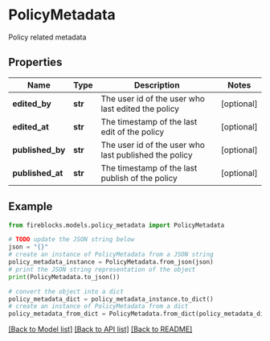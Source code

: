 # PolicyMetadata

Policy related metadata

## Properties

Name | Type | Description | Notes
------------ | ------------- | ------------- | -------------
**edited_by** | **str** | The user id of the user who last edited the policy | [optional] 
**edited_at** | **str** | The timestamp of the last edit of the policy | [optional] 
**published_by** | **str** | The user id of the user who last published the policy | [optional] 
**published_at** | **str** | The timestamp of the last publish of the policy | [optional] 

## Example

```python
from fireblocks.models.policy_metadata import PolicyMetadata

# TODO update the JSON string below
json = "{}"
# create an instance of PolicyMetadata from a JSON string
policy_metadata_instance = PolicyMetadata.from_json(json)
# print the JSON string representation of the object
print(PolicyMetadata.to_json())

# convert the object into a dict
policy_metadata_dict = policy_metadata_instance.to_dict()
# create an instance of PolicyMetadata from a dict
policy_metadata_from_dict = PolicyMetadata.from_dict(policy_metadata_dict)
```
[[Back to Model list]](../README.md#documentation-for-models) [[Back to API list]](../README.md#documentation-for-api-endpoints) [[Back to README]](../README.md)


